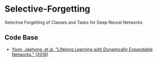 # Selective-Forgetting
Selective Forgetting of Classes and Tasks for Deep Neural Networks

## Code Base
- [Yoon, Jaehong, et al. "Lifelong Learning with Dynamically Expandable Networks." (2018)](https://github.com/jaehong-yoon93/DEN)

